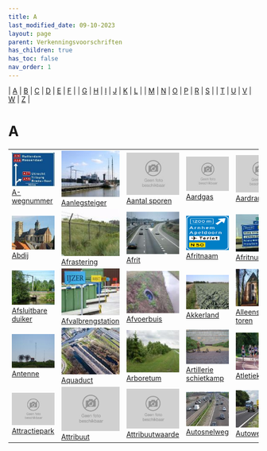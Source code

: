 ```yaml
---
title: A
last_modified_date: 09-10-2023
layout: page
parent: Verkenningsvoorschriften
has_children: true
has_toc: false
nav_order: 1
---
```


| [A](../A/A.html) | [B](../B/B.html) | [C](../C/C.html) | [D](../D/D.html) | [E](../E/E.html) | [F](../F/F.html) |
| [G](../G/G.html) | [H](../H/H.html) | [I](../I/I.html) | [J](../J/J.html) | [K](../K/K.html) | [L](../L/L.html) |
| [M](../M/M.html) | [N](../N/N.html) | [O](../O/O.html) | [P](../P/P.html) | [R](../R/R.html) | [S](../S/S.html) |
| [T](../T/T.html) | [U](../U/U.html) | [V](../V/V.html) | [W](../W/W.html) | [Z](../Z/Z.html) |

A
=

|     |     |     |     |     |     |
| --- | --- | --- | --- | --- | --- |
| [![](A-Wegnummer/foto_A_wegnummers_125x100.jpg)](A-Wegnummer/A-Wegnummer.html)<br>[A-wegnummer](A-Wegnummer/A-Wegnummer.html)                           | [![](Aanlegsteiger/vv_0017_125x100.jpg)](Aanlegsteiger/Aanlegsteiger.html)<br>[Aanlegsteiger](Aanlegsteiger/Aanlegsteiger.html)                                   | [![](../../_images/foto-niet-beschikbaar_125x100.jpg)](Aantal_sporen/Aantal_sporen.html)<br>[Aantal sporen](Aantal_sporen/Aantal_sporen.html)           | [![](../../_images/foto-niet-beschikbaar_125x100.jpg)](Aardgas/Aardgas.html)<br>[Aardgas](Aardgas/Aardgas.html)                                                                       | [![](../../_images/foto-niet-beschikbaar_125x100.jpg)](Aardrand/Aardrand.html)<br>[Aardrand](Aardrand/Aardrand.html)                                                                    |
| [![](Abdij/Abdij_125x100.jpg)](Abdij/Abdij.html)<br>[Abdij](Abdij/Abdij.html)                                                                           | [![](Afrastering/vv_0127_125x100.jpg)](Afrastering/Afrastering.html)<br>[Afrastering](Afrastering/Afrastering.html)                                               | [![](Afrit/afrit_125x100.jpg)](Afrit/Afrit.html)<br>[Afrit](Afrit/Afrit.html)                                                                   | [![](Afritnaam/afritnaam_125x100.png)](Afritnaam/Afritnaam.html)<br>[Afritnaam](Afritnaam/Afritnaam.html)                                                                     | [![](Afritnummer/afritnummer_125x100.jpg)](Afritnummer/Afritnummer.html)<br>[Afritnummer](Afritnummer/Afritnummer.html)                                                         |
| [![](../D/Duiker/duiker_4_125x100.jpg)](Afsluitbare_duiker/Afsluitbare_duiker.html)<br>[Afsluitbare duiker](Afsluitbare_duiker/Afsluitbare_duiker.html) | [![](Afvalbrengstation/afvalbrengstation_125x100.jpg)](Afvalbrengstation/Afvalbrengstation.html)<br>[Afvalbrengstation](Afvalbrengstation/Afvalbrengstation.html) | [![](Afvoerbuis/afvoerbuis_125x100.jpg)](Afvoerbuis/Afvoerbuis.html)<br>[Afvoerbuis](Afvoerbuis/Afvoerbuis.html)                                | [![](Akkerland/vv_0235_125x100.jpg)](Akkerland/Akkerland.html)<br>[Akkerland](Akkerland/Akkerland.html)                                                                       | [![](Alleenstaande_toren/Alleenstaande_toren_125x100.jpg)](Alleenstaande_toren/Alleenstaande_toren.html)<br>[Alleenstaande toren](Alleenstaande_toren/Alleenstaande_toren.html) |
| [![](../Z/Zendmast/vv_0565_125x100.jpg)](Antenne/Antenne.html)<br>[Antenne](Antenne/Antenne.html)                                                       | [![](Aquaduct/Gouwe-aquaduct_lucht_125x100.jpg)](Aquaduct/Aquaduct.html)<br>[Aquaduct](Aquaduct/Aquaduct.html)                                                    | [![](../B/Bos/vv_0141_125x100.jpg)](Arboretum/Arboretum.html)<br>[Arboretum](Arboretum/Arboretum.html)                                          | [![](../S/Schietbaan/schietbaan1_125x100.bmp)](Artillerie_schietkamp/Artillerie_schietkamp.html)<br>[Artillerie schietkamp](Artillerie_schietkamp/Artillerie_schietkamp.html) | [![](Atletiekbaan/atletiekbaan1_125x100.jpg)](Atletiekbaan/Atletiekbaan.html)<br>[Atletiekbaan](Atletiekbaan/Atletiekbaan.html)                                                 |
| [![](../../_images/foto-niet-beschikbaar.jpg)](Attractiepark/Attractiepark.html)<br>[Attractiepark](Attractiepark/Attractiepark.html)                   | [![](../../_images/foto-niet-beschikbaar.jpg)](Attribuutwaarde/Attribuutwaarde.html)<br>[Attribuut](Attribuutwaarde/Attribuutwaarde.html)                         | [![](../../_images/foto-niet-beschikbaar.jpg)](Attribuutwaarde/Attribuutwaarde.html)<br>[Attribuutwaarde](Attribuutwaarde/Attribuutwaarde.html) | [![](Autosnelweg/Autosnelweg_125x100.jpg)](Autosnelweg/Autosnelweg.html)<br>[Autosnelweg](Autosnelweg/Autosnelweg.html)                                                       | [![](Autoweg/autoweg_125x100.jpg)](Autoweg/Autoweg.html)<br>[Autoweg](Autoweg/Autoweg.html)                                                                                     |
